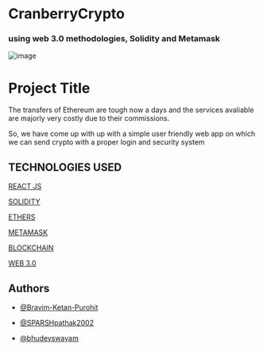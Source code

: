 
# CranberryCrypto
### using web 3.0 methodologies, Solidity and Metamask
![image](https://user-images.githubusercontent.com/103531635/166120630-5a03b7fd-ed22-4851-99df-2a2304b6e3e0.png)


# Project Title

The transfers of Ethereum  are tough now a days and the services avaliable are majorly very costly due to their commissions.

So, we have come up with up with a simple user friendly web app on which we can send crypto with a proper login and security system



## TECHNOLOGIES USED

[REACT JS](https://developer.mozilla.org/en-US/docs/Learn/Tools_and_testing/Client-side_JavaScript_frameworks/React_getting_started)

[SOLIDITY](https://docs.soliditylang.org/en/v0.8.13/)

[ETHERS](https://docs.ethers.io/v5/)

[METAMASK](https://docs.metamask.io/guide/)

[BLOCKCHAIN](https://docs.microsoft.com/en-us/learn/paths/ethereum-blockchain-development/)

[WEB 3.0](https://ethdocs.org/en/latest/introduction/web3.html)






## Authors

- [@Bravim-Ketan-Purohit](https://github.com/Bravim-Ketan-Purohit)

- [@SPARSHpathak2002](https://github.com/SPARSHpathak2002)

- [@bhudevswayam](https://github.com/bhudevswayam)
